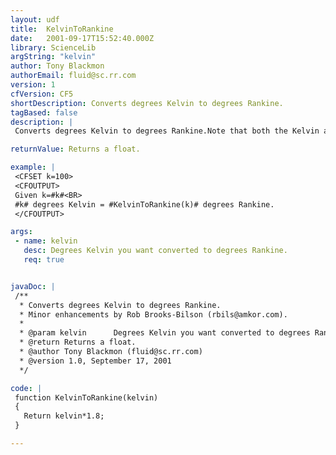 ```yaml
---
layout: udf
title:  KelvinToRankine
date:   2001-09-17T15:52:40.000Z
library: ScienceLib
argString: "kelvin"
author: Tony Blackmon
authorEmail: fluid@sc.rr.com
version: 1
cfVersion: CF5
shortDescription: Converts degrees Kelvin to degrees Rankine.
tagBased: false
description: |
 Converts degrees Kelvin to degrees Rankine.Note that both the Kelvin and Rankine temperature scales have an absolute zero (negative Kelvin and Rankine temperatures do not exist).  If a temperature below 0 Kelvin (absolute 0) is passed, the funciton will return an invalid result.

returnValue: Returns a float.

example: |
 <CFSET k=100>
 <CFOUTPUT>
 Given k=#k#<BR>
 #k# degrees Kelvin = #KelvinToRankine(k)# degrees Rankine.
 </CFOUTPUT>

args:
 - name: kelvin
   desc: Degrees Kelvin you want converted to degrees Rankine.
   req: true


javaDoc: |
 /**
  * Converts degrees Kelvin to degrees Rankine.
  * Minor enhancements by Rob Brooks-Bilson (rbils@amkor.com).
  * 
  * @param kelvin      Degrees Kelvin you want converted to degrees Rankine. 
  * @return Returns a float. 
  * @author Tony Blackmon (fluid@sc.rr.com) 
  * @version 1.0, September 17, 2001 
  */

code: |
 function KelvinToRankine(kelvin)
 {
   Return kelvin*1.8;
 }

---
```


